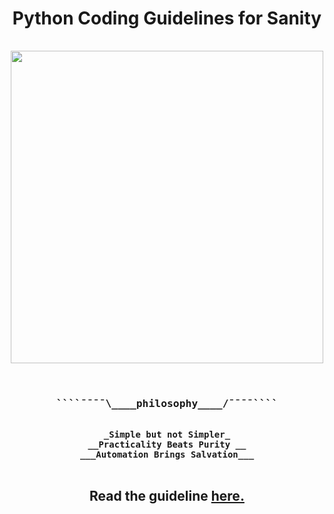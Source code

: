 <div align="center">
<h1> Python Coding Guidelines for Sanity </h1>
</div>

<span align="center">
<pre>
<kbd>
<a href="https://github.com/rednafi/pysanity"><img src="https://raw.githubusercontent.com/rednafi/pysanity/master/imgs/logo.png" height="500" width="500" align="center"/></a>
</kbd>

<h3>````¯¯¯¯\____<b>philosophy____</b>/¯¯¯¯````</h3>
<b>_Simple but not Simpler_
__Practicality Beats Purity __
___Automation Brings Salvation___
</b>
</pre>
</span>

<div align="center">
    <h2> Read the guideline <a href="https://github.com/rednafi/pysanity/blob/master/docs/guidelines.md"> here. </a></h2>
</div>
